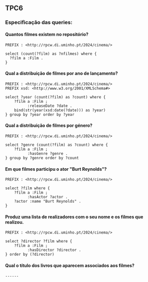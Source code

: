 ## TPC6

### Especificação das queries:

#### Quantos filmes existem no repositório?

```
PREFIX : <http://rpcw.di.uminho.pt/2024/cinema/>

select (count(?film) as ?nfilmes) where {
  ?film a :Film .
}
```

#### Qual a distribuição de filmes por ano de lançamento?

```
PREFIX : <http://rpcw.di.uminho.pt/2024/cinema/>
PREFIX xsd: <http://www.w3.org/2001/XMLSchema#>

select ?year (count(?film) as ?count) where {
	?film a :Film ;
          :releaseDate ?date .
    bind(str(year(xsd:date(?date))) as ?year)
} group by ?year order by ?year
```

#### Qual a distribuição de filmes por género?

```
PREFIX : <http://rpcw.di.uminho.pt/2024/cinema/>

select ?genre (count(?film) as ?count) where {
	?film a :Film ;
          :hasGenre ?genre .
} group by ?genre order by ?count
```

#### Em que filmes participu o ator "Burt Reynolds"?

```
PREFIX : <http://rpcw.di.uminho.pt/2024/cinema/>

select ?film where {
	?film a :Film ;
          :hasActor ?actor .
	?actor :name "Burt Reynolds" .   
}
```

#### Produz uma lista de realizadores com o seu nome e os filmes que realizou.

```
PREFIX : <http://rpcw.di.uminho.pt/2024/cinema/>

select ?director ?film where {
    ?film a :Film ;
          :hasDirector ?director .
} order by (?director)
```


#### Qual o título dos livros que aparecem associados aos filmes?

```
------
```